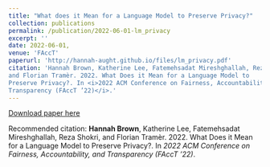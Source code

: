 ```yaml
---
title: "What does it Mean for a Language Model to Preserve Privacy?"
collection: publications
permalink: /publication/2022-06-01-lm_privacy
excerpt: ''
date: 2022-06-01,
venue: 'FAccT'
paperurl: 'http://hannah-aught.github.io/files/lm_privacy.pdf'
citation: 'Hannah Brown, Katherine Lee, Fatemehsadat Mireshghallah, Reza Shokri,
and Florian Tramèr. 2022. What Does it Mean for a Language Model to
Preserve Privacy?. In <i>2022 ACM Conference on Fairness, Accountability, and
Transparency (FAccT ’22)</i>.'
---
```


[Download paper here](http://hannah-aught.github.io/files/lm_privacy.pdf)

Recommended citation: <b>Hannah Brown</b>, Katherine Lee, Fatemehsadat Mireshghallah, Reza Shokri,
and Florian Tramèr. 2022. What Does it Mean for a Language Model to
Preserve Privacy?. In <i>2022 ACM Conference on Fairness, Accountability, and
Transparency (FAccT ’22)</i>.